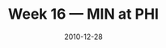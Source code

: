 ---
layout: game
title: Week 16 — MIN at PHI
season: 2010
game_id: 2010_16_MIN_PHI
week: 16
date: 2010-12-28
home_team: PHI
away_team: MIN
final_home: 
final_away: 
pbp_url: /assets/data/pbp/2010/2010_16_MIN_PHI.csv.gz
---